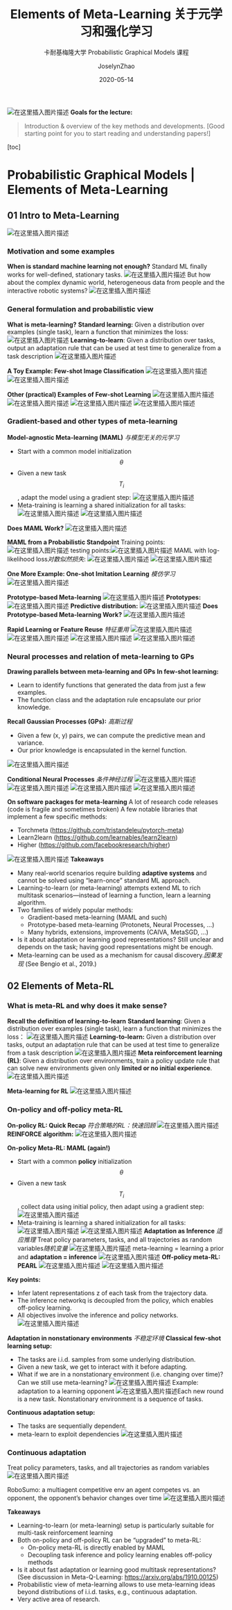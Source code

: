 ﻿---
layout:     post
title:      Elements of Meta-Learning 关于元学习和强化学习
subtitle:   卡耐基梅隆大学 Probabilistic Graphical Models 课程
date:       2020-05-14
author:     JoselynZhao
header-img: img/post-bg-coffee.jpeg
catalog: true
tags:
    - Graphical Models
    - Deep Learning
    - Meta Learning
---


![在这里插入图片描述](https://img-blog.csdnimg.cn/20200513071136297.png?x-oss-process=image/watermark,type_ZmFuZ3poZW5naGVpdGk,shadow_10,text_aHR0cHM6Ly9ibG9nLmNzZG4ubmV0L05HVWV2ZXIxNQ==,size_16,color_FFFFFF,t_70)
**Goals for the lecture:**
>Introduction & overview of the key methods and developments.
[Good starting point for you to start reading and understanding papers!]

[toc]
# Probabilistic Graphical Models | Elements of Meta-Learning
## 01 Intro to Meta-Learning
![在这里插入图片描述](https://img-blog.csdnimg.cn/20200513071814958.png?x-oss-process=image/watermark,type_ZmFuZ3poZW5naGVpdGk,shadow_10,text_aHR0cHM6Ly9ibG9nLmNzZG4ubmV0L05HVWV2ZXIxNQ==,size_16,color_FFFFFF,t_70)
### Motivation and some examples
**When is standard machine learning not enough?**
Standard ML finally works for well-defined, stationary tasks.
![在这里插入图片描述](https://img-blog.csdnimg.cn/20200513072004470.png?x-oss-process=image/watermark,type_ZmFuZ3poZW5naGVpdGk,shadow_10,text_aHR0cHM6Ly9ibG9nLmNzZG4ubmV0L05HVWV2ZXIxNQ==,size_16,color_FFFFFF,t_70)
But how about the complex dynamic world, heterogeneous data from people and the interactive robotic systems?
![在这里插入图片描述](https://img-blog.csdnimg.cn/20200513072123117.png?x-oss-process=image/watermark,type_ZmFuZ3poZW5naGVpdGk,shadow_10,text_aHR0cHM6Ly9ibG9nLmNzZG4ubmV0L05HVWV2ZXIxNQ==,size_16,color_FFFFFF,t_70)
### General formulation and probabilistic view 
**What is meta-learning?**
**Standard learning:** Given a distribution over examples (single task), learn a function that minimizes the loss:
![在这里插入图片描述](https://img-blog.csdnimg.cn/20200513072216953.png)
**Learning-to-learn**: Given a distribution over tasks, output an adaptation rule that can be used at test time to generalize from a task description
![在这里插入图片描述](https://img-blog.csdnimg.cn/20200513072423872.png?x-oss-process=image/watermark,type_ZmFuZ3poZW5naGVpdGk,shadow_10,text_aHR0cHM6Ly9ibG9nLmNzZG4ubmV0L05HVWV2ZXIxNQ==,size_16,color_FFFFFF,t_70)

**A Toy Example: Few-shot Image Classification**
![在这里插入图片描述](https://img-blog.csdnimg.cn/20200513073708315.png?x-oss-process=image/watermark,type_ZmFuZ3poZW5naGVpdGk,shadow_10,text_aHR0cHM6Ly9ibG9nLmNzZG4ubmV0L05HVWV2ZXIxNQ==,size_16,color_FFFFFF,t_70)
![在这里插入图片描述](https://img-blog.csdnimg.cn/20200513073906878.png?x-oss-process=image/watermark,type_ZmFuZ3poZW5naGVpdGk,shadow_10,text_aHR0cHM6Ly9ibG9nLmNzZG4ubmV0L05HVWV2ZXIxNQ==,size_16,color_FFFFFF,t_70)

**Other (practical) Examples of Few-shot Learning**
![在这里插入图片描述](https://img-blog.csdnimg.cn/20200513074228241.png?x-oss-process=image/watermark,type_ZmFuZ3poZW5naGVpdGk,shadow_10,text_aHR0cHM6Ly9ibG9nLmNzZG4ubmV0L05HVWV2ZXIxNQ==,size_16,color_FFFFFF,t_70)
![在这里插入图片描述](https://img-blog.csdnimg.cn/20200513074254909.png?x-oss-process=image/watermark,type_ZmFuZ3poZW5naGVpdGk,shadow_10,text_aHR0cHM6Ly9ibG9nLmNzZG4ubmV0L05HVWV2ZXIxNQ==,size_16,color_FFFFFF,t_70)
![在这里插入图片描述](https://img-blog.csdnimg.cn/20200513074311352.png?x-oss-process=image/watermark,type_ZmFuZ3poZW5naGVpdGk,shadow_10,text_aHR0cHM6Ly9ibG9nLmNzZG4ubmV0L05HVWV2ZXIxNQ==,size_16,color_FFFFFF,t_70)
![在这里插入图片描述](https://img-blog.csdnimg.cn/20200513074326299.png?x-oss-process=image/watermark,type_ZmFuZ3poZW5naGVpdGk,shadow_10,text_aHR0cHM6Ly9ibG9nLmNzZG4ubmV0L05HVWV2ZXIxNQ==,size_16,color_FFFFFF,t_70)

### Gradient-based and other types of meta-learning
**Model-agnostic Meta-learning (MAML)** *与模型无关的元学习*
- Start with a common model initialization $$\theta$$
- Given a new task  $$T_i$$ , adapt the model  using a gradient step:
![在这里插入图片描述](https://img-blog.csdnimg.cn/2020051307472067.png)
- Meta-training is learning a shared initialization for all tasks:
 ![在这里插入图片描述](https://img-blog.csdnimg.cn/20200513074744155.png)
 ![在这里插入图片描述](https://img-blog.csdnimg.cn/20200513074837867.png?x-oss-process=image/watermark,type_ZmFuZ3poZW5naGVpdGk,shadow_10,text_aHR0cHM6Ly9ibG9nLmNzZG4ubmV0L05HVWV2ZXIxNQ==,size_16,color_FFFFFF,t_70)
 
 **Does MAML Work?**
 ![在这里插入图片描述](https://img-blog.csdnimg.cn/20200513074859797.png?x-oss-process=image/watermark,type_ZmFuZ3poZW5naGVpdGk,shadow_10,text_aHR0cHM6Ly9ibG9nLmNzZG4ubmV0L05HVWV2ZXIxNQ==,size_16,color_FFFFFF,t_70)

**MAML from a Probabilistic Standpoint**
Training points: ![在这里插入图片描述](https://img-blog.csdnimg.cn/20200513075334371.png)
 testing points:![在这里插入图片描述](https://img-blog.csdnimg.cn/20200513075348890.png) 
 MAML with log-likelihood loss*对数似然损失*:
 ![在这里插入图片描述](https://img-blog.csdnimg.cn/20200513075425477.png)
 ![在这里插入图片描述](https://img-blog.csdnimg.cn/20200513075436965.png?x-oss-process=image/watermark,type_ZmFuZ3poZW5naGVpdGk,shadow_10,text_aHR0cHM6Ly9ibG9nLmNzZG4ubmV0L05HVWV2ZXIxNQ==,size_16,color_FFFFFF,t_70)
 

**One More Example: One-shot Imitation Learning** *模仿学习*
![在这里插入图片描述](https://img-blog.csdnimg.cn/2020051307450029.png?x-oss-process=image/watermark,type_ZmFuZ3poZW5naGVpdGk,shadow_10,text_aHR0cHM6Ly9ibG9nLmNzZG4ubmV0L05HVWV2ZXIxNQ==,size_16,color_FFFFFF,t_70)

**Prototype-based Meta-learning**
![在这里插入图片描述](https://img-blog.csdnimg.cn/20200513080255117.png?x-oss-process=image/watermark,type_ZmFuZ3poZW5naGVpdGk,shadow_10,text_aHR0cHM6Ly9ibG9nLmNzZG4ubmV0L05HVWV2ZXIxNQ==,size_16,color_FFFFFF,t_70)
**Prototypes:**
![在这里插入图片描述](https://img-blog.csdnimg.cn/2020051308041013.png)
**Predictive distribution:**
![在这里插入图片描述](https://img-blog.csdnimg.cn/20200513080430470.png)
**Does Prototype-based Meta-learning Work?**
![在这里插入图片描述](https://img-blog.csdnimg.cn/20200513080509705.png?x-oss-process=image/watermark,type_ZmFuZ3poZW5naGVpdGk,shadow_10,text_aHR0cHM6Ly9ibG9nLmNzZG4ubmV0L05HVWV2ZXIxNQ==,size_16,color_FFFFFF,t_70)

**Rapid Learning or Feature Reuse** *特征重用*
![在这里插入图片描述](https://img-blog.csdnimg.cn/20200513080610519.png?x-oss-process=image/watermark,type_ZmFuZ3poZW5naGVpdGk,shadow_10,text_aHR0cHM6Ly9ibG9nLmNzZG4ubmV0L05HVWV2ZXIxNQ==,size_16,color_FFFFFF,t_70)
![在这里插入图片描述](https://img-blog.csdnimg.cn/20200513080621173.png?x-oss-process=image/watermark,type_ZmFuZ3poZW5naGVpdGk,shadow_10,text_aHR0cHM6Ly9ibG9nLmNzZG4ubmV0L05HVWV2ZXIxNQ==,size_16,color_FFFFFF,t_70)
![在这里插入图片描述](https://img-blog.csdnimg.cn/20200513080803928.png?x-oss-process=image/watermark,type_ZmFuZ3poZW5naGVpdGk,shadow_10,text_aHR0cHM6Ly9ibG9nLmNzZG4ubmV0L05HVWV2ZXIxNQ==,size_16,color_FFFFFF,t_70)
![在这里插入图片描述](https://img-blog.csdnimg.cn/2020051308084427.png?x-oss-process=image/watermark,type_ZmFuZ3poZW5naGVpdGk,shadow_10,text_aHR0cHM6Ly9ibG9nLmNzZG4ubmV0L05HVWV2ZXIxNQ==,size_16,color_FFFFFF,t_70)
### Neural processes and relation of meta-learning to GPs
**Drawing parallels between meta-learning and GPs**
**In few-shot learning:**
- Learn to identify functions that generated the data from just a few examples.
- The function class and the adaptation rule encapsulate our prior knowledge. 

**Recall Gaussian Processes (GPs):** *高斯过程*
- Given a few (x, y) pairs, we can compute the predictive mean and variance. 
- Our prior knowledge is encapsulated in the kernel function.

![在这里插入图片描述](https://img-blog.csdnimg.cn/2020051308134428.png?x-oss-process=image/watermark,type_ZmFuZ3poZW5naGVpdGk,shadow_10,text_aHR0cHM6Ly9ibG9nLmNzZG4ubmV0L05HVWV2ZXIxNQ==,size_16,color_FFFFFF,t_70)

**Conditional Neural Processes**  *条件神经过程*
![在这里插入图片描述](https://img-blog.csdnimg.cn/2020051308143236.png?x-oss-process=image/watermark,type_ZmFuZ3poZW5naGVpdGk,shadow_10,text_aHR0cHM6Ly9ibG9nLmNzZG4ubmV0L05HVWV2ZXIxNQ==,size_16,color_FFFFFF,t_70)
![在这里插入图片描述](https://img-blog.csdnimg.cn/2020051308150437.png?x-oss-process=image/watermark,type_ZmFuZ3poZW5naGVpdGk,shadow_10,text_aHR0cHM6Ly9ibG9nLmNzZG4ubmV0L05HVWV2ZXIxNQ==,size_16,color_FFFFFF,t_70)
![在这里插入图片描述](https://img-blog.csdnimg.cn/20200513081516594.png?x-oss-process=image/watermark,type_ZmFuZ3poZW5naGVpdGk,shadow_10,text_aHR0cHM6Ly9ibG9nLmNzZG4ubmV0L05HVWV2ZXIxNQ==,size_16,color_FFFFFF,t_70)
![在这里插入图片描述](https://img-blog.csdnimg.cn/20200513081722453.png?x-oss-process=image/watermark,type_ZmFuZ3poZW5naGVpdGk,shadow_10,text_aHR0cHM6Ly9ibG9nLmNzZG4ubmV0L05HVWV2ZXIxNQ==,size_16,color_FFFFFF,t_70)


**On software packages for meta-learning**
 A lot of research code releases (code is fragile and sometimes broken)
A few notable libraries that implement a few specific methods: 
- Torchmeta (https://github.com/tristandeleu/pytorch-meta)
- Learn2learn (https://github.com/learnables/learn2learn)
- Higher (https://github.com/facebookresearch/higher)

![在这里插入图片描述](https://img-blog.csdnimg.cn/20200513081926940.png?x-oss-process=image/watermark,type_ZmFuZ3poZW5naGVpdGk,shadow_10,text_aHR0cHM6Ly9ibG9nLmNzZG4ubmV0L05HVWV2ZXIxNQ==,size_16,color_FFFFFF,t_70)
**Takeaways**
- Many real-world scenarios require building **adaptive systems** and cannot be solved using “learn-once” standard ML approach.
- Learning-to-learn (or meta-learning) attempts extend ML to rich multitask scenarios—instead of learning a function, learn a learning algorithm.
- Two families of widely popular methods:
	- Gradient-based meta-learning (MAML and such)
	- Prototype-based meta-learning (Protonets, Neural Processes, ...) 
	- Many hybrids, extensions, improvements (CAIVA, MetaSGD, ...)
- Is it about adaptation or learning good representations? Still unclear and depends on the task; having good representations might be enough.
- Meta-learning can be used as a mechanism for causal discovery.*因果发现* (See Bengio et al., 2019.)
## 02 Elements of Meta-RL
### What is meta-RL and why does it make sense?
**Recall the definition of learning-to-learn**
**Standard learning**: Given a distribution over examples (single task), learn a function that minimizes the loss：
![在这里插入图片描述](https://img-blog.csdnimg.cn/20200513110447912.png)
**Learning-to-learn:** Given a distribution over tasks, output an adaptation rule that can be used at test time to generalize from a task description
![在这里插入图片描述](https://img-blog.csdnimg.cn/20200513110512805.png)
**Meta reinforcement learning (RL)**: Given a distribution over environments, train a policy update rule that can solve new environments given only **limited or no initial experience**.
![在这里插入图片描述](https://img-blog.csdnimg.cn/2020051311061682.png?x-oss-process=image/watermark,type_ZmFuZ3poZW5naGVpdGk,shadow_10,text_aHR0cHM6Ly9ibG9nLmNzZG4ubmV0L05HVWV2ZXIxNQ==,size_16,color_FFFFFF,t_70)

**Meta-learning for RL**
![在这里插入图片描述](https://img-blog.csdnimg.cn/20200513110657817.png?x-oss-process=image/watermark,type_ZmFuZ3poZW5naGVpdGk,shadow_10,text_aHR0cHM6Ly9ibG9nLmNzZG4ubmV0L05HVWV2ZXIxNQ==,size_16,color_FFFFFF,t_70)
### On-policy and off-policy meta-RL
**On-policy RL: Quick Recap** *符合策略的RL：快速回顾*
![在这里插入图片描述](https://img-blog.csdnimg.cn/20200513110804301.png?x-oss-process=image/watermark,type_ZmFuZ3poZW5naGVpdGk,shadow_10,text_aHR0cHM6Ly9ibG9nLmNzZG4ubmV0L05HVWV2ZXIxNQ==,size_16,color_FFFFFF,t_70)
**REINFORCE algorithm:**
![在这里插入图片描述](https://img-blog.csdnimg.cn/20200513110827281.png?x-oss-process=image/watermark,type_ZmFuZ3poZW5naGVpdGk,shadow_10,text_aHR0cHM6Ly9ibG9nLmNzZG4ubmV0L05HVWV2ZXIxNQ==,size_16,color_FFFFFF,t_70)

**On-policy Meta-RL: MAML (again!)**
- Start with a common **policy** initialization $$\theta$$
- Given a new task  $$T_i$$ , collect data using initial policy, then adapt using a gradient step:
![在这里插入图片描述](https://img-blog.csdnimg.cn/2020051307472067.png)
- Meta-training is learning a shared initialization for all tasks:
 ![在这里插入图片描述](https://img-blog.csdnimg.cn/20200513074744155.png)
 ![在这里插入图片描述](https://img-blog.csdnimg.cn/20200513074837867.png?x-oss-process=image/watermark,type_ZmFuZ3poZW5naGVpdGk,shadow_10,text_aHR0cHM6Ly9ibG9nLmNzZG4ubmV0L05HVWV2ZXIxNQ==,size_16,color_FFFFFF,t_70)
**Adaptation as Inference** *适应推理*
Treat policy parameters, tasks, and all trajectories as random variables*随机变量*
![在这里插入图片描述](https://img-blog.csdnimg.cn/20200513111236201.png?x-oss-process=image/watermark,type_ZmFuZ3poZW5naGVpdGk,shadow_10,text_aHR0cHM6Ly9ibG9nLmNzZG4ubmV0L05HVWV2ZXIxNQ==,size_16,color_FFFFFF,t_70)
meta-learning = learning a prior and **adaptation = inference**
![在这里插入图片描述](https://img-blog.csdnimg.cn/20200513111337810.png?x-oss-process=image/watermark,type_ZmFuZ3poZW5naGVpdGk,shadow_10,text_aHR0cHM6Ly9ibG9nLmNzZG4ubmV0L05HVWV2ZXIxNQ==,size_16,color_FFFFFF,t_70)
**Off-policy meta-RL: PEARL**
![在这里插入图片描述](https://img-blog.csdnimg.cn/20200513111414738.png?x-oss-process=image/watermark,type_ZmFuZ3poZW5naGVpdGk,shadow_10,text_aHR0cHM6Ly9ibG9nLmNzZG4ubmV0L05HVWV2ZXIxNQ==,size_16,color_FFFFFF,t_70)
![在这里插入图片描述](https://img-blog.csdnimg.cn/2020051311143358.png)

**Key points:**
- Infer latent representations z of each  task from the trajectory data.
- The inference networkq is decoupled from the policy, which enables off-policy learning.
- All objectives involve the inference and policy networks.
![在这里插入图片描述](https://img-blog.csdnimg.cn/20200513111628751.png?x-oss-process=image/watermark,type_ZmFuZ3poZW5naGVpdGk,shadow_10,text_aHR0cHM6Ly9ibG9nLmNzZG4ubmV0L05HVWV2ZXIxNQ==,size_16,color_FFFFFF,t_70)

**Adaptation in nonstationary environments** *不稳定环境*
**Classical few-shot learning setup:**
- The tasks are i.i.d. samples from some underlying distribution.
- Given a new task, we get to interact with it before adapting.
- What if we are in a nonstationary environment (i.e. changing over time)? Can we still use meta-learning?
![在这里插入图片描述](https://img-blog.csdnimg.cn/20200513111828762.png?x-oss-process=image/watermark,type_ZmFuZ3poZW5naGVpdGk,shadow_10,text_aHR0cHM6Ly9ibG9nLmNzZG4ubmV0L05HVWV2ZXIxNQ==,size_16,color_FFFFFF,t_70)
Example: adaptation to a learning opponent
![在这里插入图片描述](https://img-blog.csdnimg.cn/20200513111929628.png?x-oss-process=image/watermark,type_ZmFuZ3poZW5naGVpdGk,shadow_10,text_aHR0cHM6Ly9ibG9nLmNzZG4ubmV0L05HVWV2ZXIxNQ==,size_16,color_FFFFFF,t_70)Each new round is a new task. Nonstationary environment is a sequence of tasks.

**Continuous adaptation setup:** 
- The tasks are sequentially dependent.
- meta-learn to exploit dependencies
![在这里插入图片描述](https://img-blog.csdnimg.cn/20200513112155609.png?x-oss-process=image/watermark,type_ZmFuZ3poZW5naGVpdGk,shadow_10,text_aHR0cHM6Ly9ibG9nLmNzZG4ubmV0L05HVWV2ZXIxNQ==,size_16,color_FFFFFF,t_70)

### Continuous adaptation

Treat policy parameters, tasks, and all trajectories as random variables
![在这里插入图片描述](https://img-blog.csdnimg.cn/20200513121640420.png?x-oss-process=image/watermark,type_ZmFuZ3poZW5naGVpdGk,shadow_10,text_aHR0cHM6Ly9ibG9nLmNzZG4ubmV0L05HVWV2ZXIxNQ==,size_16,color_FFFFFF,t_70)

RoboSumo: a multiagent competitive env
an agent competes vs. an opponent, the opponent’s behavior changes over time
![在这里插入图片描述](https://img-blog.csdnimg.cn/20200513121817180.png)

**Takeaways**
- Learning-to-learn (or meta-learning) setup is particularly suitable for multi-task reinforcement learning
- Both on-policy and off-policy RL can be “upgraded” to meta-RL:
	- On-policy meta-RL is directly enabled by MAML
	- Decoupling task inference and policy learning enables off-policy methods
- Is it about fast adaptation or learning good multitask representations? (See discussion in Meta-Q-Learning: https://arxiv.org/abs/1910.00125)
- Probabilistic view of meta-learning allows to use meta-learning ideas beyond distributions of i.i.d. tasks, e.g., continuous adaptation.
- Very active area of research.
